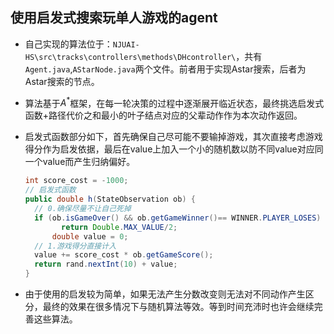 ## 使用启发式搜索玩单人游戏的agent

- 自己实现的算法位于：`NJUAI-HS\src\tracks\controllers\methods\DHcontroller\`，共有`Agent.java`,`AStarNode.java`两个文件。前者用于实现Astar搜索，后者为Astar搜索的节点。

- 算法基于$A^*$框架，在每一轮决策的过程中逐渐展开临近状态，最终挑选启发式函数+路径代价之和最小的叶子结点对应的父辈动作作为本次动作返回。

- 启发式函数部分如下，首先确保自己尽可能不要输掉游戏，其次直接考虑游戏得分作为启发依据，最后在value上加入一个小的随机数以防不同value对应同一个value而产生归纳偏好。

  ```java
  int score_cost = -1000;
  // 启发式函数
  public double h(StateObservation ob) {
  	// 0.确保尽量不让自己死掉
  	if (ob.isGameOver() && ob.getGameWinner()== WINNER.PLAYER_LOSES)
          return Double.MAX_VALUE/2;
  		double value = 0;
  	// 1.游戏得分直接计入
  	value += score_cost * ob.getGameScore();
  	return rand.nextInt(10) + value;
  }
  ```

- 由于使用的启发较为简单，如果无法产生分数改变则无法对不同动作产生区分，最终的效果在很多情况下与随机算法等效。等到时间充沛时也许会继续完善这些算法。